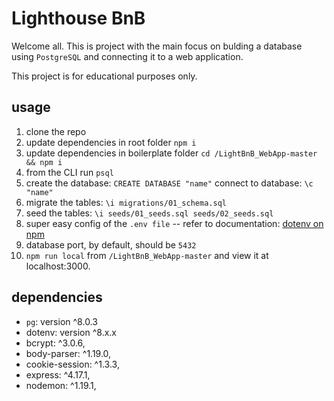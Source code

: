 # Lighthouse BnB

Welcome all. This is project with the main focus on bulding a database using `PostgreSQL` and connecting it to a web application.

This project is for educational purposes only.

## usage

1. clone the repo
1. update dependencies in root folder `npm i`
1. update dependencies in boilerplate folder `cd /LightBnB_WebApp-master && npm i`
1. from the CLI run `psql`
1. create the database: `CREATE DATABASE "name"`
  connect to database: `\c "name"`
1. migrate the tables: `\i migrations/01_schema.sql`
1. seed the tables: `\i seeds/01_seeds.sql seeds/02_seeds.sql`
1. super easy config of the `.env file` -- refer to documentation: [dotenv on npm](https://www.npmjs.com/package/dotenv)
1. database port, by default, should be `5432`
1. `npm run local` from `/LightBnB_WebApp-master` and view it at localhost:3000.

## dependencies

- `pg`: version ^8.0.3
- dotenv: version ^8.x.x
- bcrypt: ^3.0.6,
- body-parser: ^1.19.0,
- cookie-session: ^1.3.3,
- express: ^4.17.1,
- nodemon: ^1.19.1,
